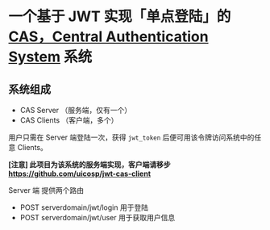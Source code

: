 # 一个基于 JWT 实现「单点登陆」的 [CAS，Central Authentication System](https://apereo.github.io/cas/4.2.x/planning/Architecture.html) 系统

## 系统组成

- CAS Server （服务端，仅有一个）
- CAS Clients （客户端，多个）

用户只需在 Server 端登陆一次，获得 `jwt_token` 后便可用该令牌访问系统中的任意 Clients。

**[注意] 此项目为该系统的服务端实现，客户端请移步 https://github.com/uicosp/jwt-cas-client**

Server 端 提供两个路由

-  POST serverdomain/jwt/login 用于登陆
-  POST serverdomain/jwt/user 用于获取用户信息
